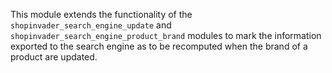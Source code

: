 This module extends the functionality of the `shopinvader_search_engine_update` and
`shopinvader_search_engine_product_brand` modules to mark the information exported to
the search engine as to be recomputed when the brand of a product are updated.
